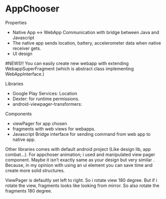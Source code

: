 # AppChooser
Properties
- Native App <-> WebApp Communication with bridge between Java and Javascript
- The native app sends location, battery, accelerometer data when native receiver gets.
- UI design

#NEWS!!
You can easily create new webapp with extending WebappSuperFragment (which is abstract class implementing WebAppInterface.)


Libraries
- Google Play Services: Location
- Dexter: for runtime permissions.
- android-viewpager-transformers: 


Components

- viewPager for app chosen
- fragments with web views for webapps.
- Javascript Bridge interface for sending command from web app to native app.

Other libraries comes with default android project (Like design lib, app combat…). For appchoser animation; i used and manipulated view pager component. Maybe it isn’t exactly same as your design but very similar . Because, in my opinion with using an ui element  you can save time and create more solid structures.

ViewPager is defaultly set left to right. So i rotate view 180 degree. But if i rotate the view, fragments looks like looking from mirror. So also rotate the fragments 180 degree.

